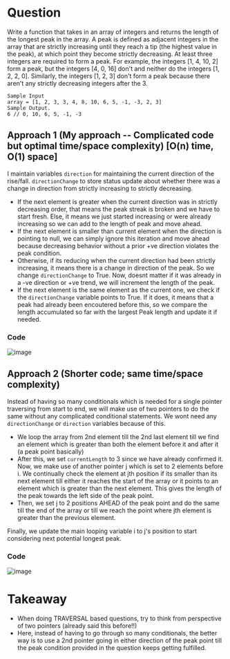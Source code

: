 # Question  

Write a function that takes in an array of integers and returns the length of the longest peak in the array.
A peak is defined as adjacent integers in the array that are strictly increasing until they reach a tip (the highest value in the peak), at which point they become strictly decreasing. At least three integers are required to form a peak. For example, the integers [1, 4, 10, 2] form a peak, but the integers [4, 0, 16] don't and neither do the integers [1, 2, 2, 0]. Similarly, the integers [1, 2, 3] don't form a peak because there aren't any strictly decreasing integers after the 3. 
```
Sample Input
array = [1, 2, 3, 3, 4, 8, 10, 6, 5, -1, -3, 2, 3]
Sample Output.
6 // 0, 10, 6, 5, -1, -3
```

## Approach 1 (My approach -- Complicated code but optimal time/space complexity) [O(n) time, O(1) space] 

I maintain variables `direction` for maintaining the current direction of the rise/fall. `directionChange` to store status update about whether there was a change in direction from strictly increasing to strictly decreasing. 

- If the next element is greater when the current direction was in strictly decreasing order, that means the peak streak is broken and we have to start fresh. Else, it means we just started increasing or were already increasing so we can add to the length of peak and move ahead.
- If the next element is smaller than current element when the direction is pointing to null, we can simply ignore this iteration and move ahead because decreasing behavior without a prior +ve direction violates the peak condition. 
- Otherwise, if its reducing when the current direction had been strictly increasing, it means there is a change in direction of the peak. So we change `directionChange` to True. Now, doesnt matter if it was already in a -ve direction or +ve trend, we will increment the length of the peak.
- If the next element is the same element as the current one, we check if the `directionChange` variable points to True. If it does, it means that a peak had already been encoutered before this, so we compare the length accumulated so far with the largest Peak length and update it if needed.

### Code 

![image](https://github.com/ChaosAdmStudent/dsa-qs/assets/53689018/834ef281-bd7e-4408-a095-76eb154cd465)

## Approach 2 (Shorter code; same time/space complexity) 

Instead of having so many conditionals which is needed for a single pointer traversing from start to end, we will make use of two pointers to do the same without any complicated conditional statements. We wont need any `directionChange` or `direction` variables because of this. 

- We loop the array from 2nd element till the 2nd last element till we find an element which is greater than both the element before it and after it (a peak point basically)
- After this, we set `currentLength` to 3 since we have already confirmed it. Now, we make use of another pointer j which is set to 2 elements before i. We continually check the element at jth position if its smaller than its next element till either it reaches the start of the array or it points to an element which is greater than the next element. This gives the length of the peak towards the left side of the peak point.
- Then, we set j to 2 positions AHEAD of the peak point and do the same till the end of the array or till we reach the point where jth element is greater than the previous element.

Finally, we update the main looping variable i to j's position to start considering next potential longest peak. 

### Code 

![image](https://github.com/ChaosAdmStudent/dsa-qs/assets/53689018/bc75cdd3-8054-45ef-8ebc-e95490f678f5)

# Takeaway 

- When doing TRAVERSAL based questions, try to think from perspective of two pointers (already said this before!!)
- Here, instead of having to go through so many conditionals, the better way is to use a 2nd pointer going in either direction of the peak point till the peak condition provided in the question keeps getting fulfilled.

